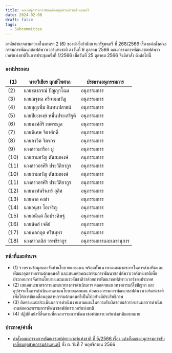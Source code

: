 ```yaml
---
title: คณะอนุกรรมการขับเคลื่อนอุตสาหกรรมด้านดนตรี
date: 2024-02-08
draft: false
tags:
  - Subcommittee
---
```


<style>
  td, th { border: none!important; }
</style>

อาศัยอำนาจตามความในมาตรา 2 (6) ของคำสั่งสำนักนายกรัฐมนตรี ที่ 268/2566 เรื่องแต่งตั้งคณะกรรมการพัฒนาซอฟต์พาวเวอร์แห่งชาติ ลงวันที่ 6 ตุลาคม 2566 คณะกรรมการพัฒนาซอฟต์พาวเวอร์แห่งชาติในการประชุมครั้งที่ 1/2566 เมื่อวันที่ 25 ตุลาคม 2566 จึงมีคำสั่ง ดังต่อไปนี้

### องค์ประกอบ

| (1) | นายวิเชียร ฤกษ์ไพศาล | ประธานอนุกรรมการ |
| --- | --- | --- |
| (2) | นายชลากรณ์ ปัญญาโฉม | อนุกรรมการ |
| (3) | นายณฐพล ศรีจอมขวัญ | อนุกรรมการ |
| (4) | นายบุญเพิ่ม อินทนปสาธน์ | อนุกรรมการ |
| (5) | นายปิยะพงษ์ หมื่นประเสริฐดี | อนุกรรมการ |
| (6) | นายพงศ์สิริ เหตระกูล | อนุกรรมการ |
| (7) | นายพิเศษ จียาศักดิ์ | อนุกรรมการ |
| (8) | นายภาวิต จิตรกร | อนุกรรมการ |
| (9) | นางสาวมารีอา มู่ | อนุกรรมการ |
| (10) | นายสามขวัญ ตันสมพงษ์ | อนุกรรมการ |
| (11) | นางสาวอรศิริ ประวัติยากูร | อนุกรรมการ |
| (10) | นายสามขวัญ ตันสมพงษ์ | อนุกรรมการ |
| (11) | นางสาวอรศิริ ประวัติยากูร | อนุกรรมการ |
| (12) | นายพงศ์นรินทร์ อุลิศ | อนุกรรมการ |
| (13) | นายคาล คงขำ | อนุกรรมการ |
| (14) | นายอนุชา โอเจริญ | อนุกรรมการ |
| (15) | นายอนันต์ ลือประดิษฐ์ | อนุกรรมการ |
| (16) | นายนัดส์ เจดีย์ | อนุกรรมการ |
| (17) | นายพลกฤต ศรีสมุทร | อนุกรรมการ |
| (18) | นางสาวลลิส วรพชิรากูร | อนุกรรมการและเลขานุการ |

### หน้าที่และอำนาจ

* (1) รวบรวมข้อมูลและจัดทำนโยบายและแผน พร้อมทั้งแนวทางและมาตรการในการส่งเสริมและพัฒนาอุตสาหกรรมด้านดนตรี และเสนอต่อคณะกรรมการพัฒนาซอฟต์พาวเวอร์แห่งชาติเพื่อประกอบการจัดทำนโยบายและแผนระดับชาติว่าด้วยการพัฒนาซอฟต์พาวเวอร์ของประเทศ
* (2) เสนอแนะมาตรการและแนวทางการดำเนินการ ตลอดจนแนวทางการแก้ไขปัญหา และอุปสรรคในการดำเนินงานตามนโยบายและแผน ต่อคณะกรรมการพัฒนาซอฟต์พาวเวอร์แห่งชาติ เพื่อให้การขับเคลื่อนอุตสาหกรรมด้านดนตรีเป็นไปอย่างมีประสิทธิภาพ
* (3) ติดตามและประเมินผลการดำเนินงานตามแผนในความรับผิดชอบแล้วรายงานผลการดำเนินงานต่อคณะกรรมการพัฒนาซอฟต์พาวเวอร์แห่งชาติ
* (4) ปฏิบัติหน้าที่อื่นตามที่คณะกรรมการพัฒนาซอฟต์พาวเวอร์แห่งชาติมอบหมาย

### ประกาศ/คำสั่ง

* [คำสั่งคณะกรรมการพัฒนาซอฟต์พาวเวอร์แห่งชาติ ที่ 5/2566 เรื่อง แต่งตั้งคณะอนุกรรมการขับเคลื่อนอุตสาหกรรมด้านดนตรี](</files/คำสั่งแต่งตั้งที่ 5-2566  คณะอนุฯ ดนตรี.pdf>) สั่ง ณ วันที่ 7 พฤศจิกายน 2566





